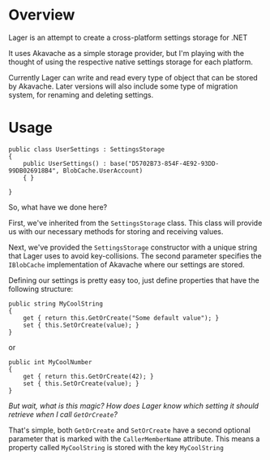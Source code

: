 # Overview

Lager is an attempt to create a cross-platform settings storage for .NET

It uses Akavache as a simple storage provider, but I'm playing with the thought of using the respective native settings storage for each platform.

Currently Lager can write and read every type of object that can be stored by Akavache.
Later versions will also include some type of migration system, for renaming and deleting settings.

# Usage

	public class UserSettings : SettingsStorage
	{
		public UserSettings() : base("D5702B73-854F-4E92-93DD-99DB026918B4", BlobCache.UserAccount)
		{ }
		
	}
	
So, what have we done here?

First, we've inherited from the `SettingsStorage` class. 
This class will provide us with our necessary methods for storing and receiving values.

Next, we've provided the `SettingsStorage` constructor with a unique string that Lager uses to avoid key-collisions.
The second parameter specifies the `IBlobCache` implementation of Akavache where our settings are stored.

Defining our settings is pretty easy too, just define properties that have the following structure:

	public string MyCoolString
	{
		get { return this.GetOrCreate("Some default value"); }
		set { this.SetOrCreate(value); }
	}
	
or

	public int MyCoolNumber
	{
		get { return this.GetOrCreate(42); }
		set { this.SetOrCreate(value); }
	}
	
*But wait, what is this magic? How does Lager know which setting it should retrieve when I call `GetOrCreate`?*

That's simple, both `GetOrCreate` and `SetOrCreate` have a second optional parameter that is marked with the `CallerMemberName` attribute.
This means a property called `MyCoolString` is stored with the key `MyCoolString`